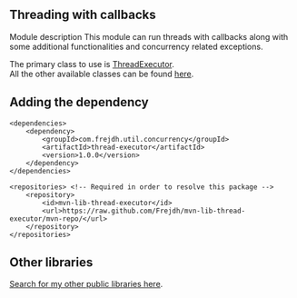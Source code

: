 Threading with callbacks
-
Module description</h4>
This module can run threads with callbacks along
with some additional functionalities and concurrency related exceptions.

The primary class to use is [ThreadExecutor](https://github.com/frejdh/mvn-lib-ansi-logger/tree/master/src/main/java/com/frejdh/util/concurrency/ThreadExecutor.java). <br>
All the other available classes can be found [here](https://github.com/frejdh/mvn-lib-ansi-logger/tree/master/src/main/java/com/frejdh/util/concurrency).

## Adding the dependency
```
<dependencies>
    <dependency>
        <groupId>com.frejdh.util.concurrency</groupId>
        <artifactId>thread-executor</artifactId>
        <version>1.0.0</version>
    </dependency>
</dependencies>

<repositories> <!-- Required in order to resolve this package -->
    <repository>
        <id>mvn-lib-thread-executor</id>
        <url>https://raw.github.com/Frejdh/mvn-lib-thread-executor/mvn-repo/</url>
    </repository>
</repositories>
```

## Other libraries
[Search for my other public libraries here](https://github.com/search?q=Frejdh%2Fmvn-lib-).
